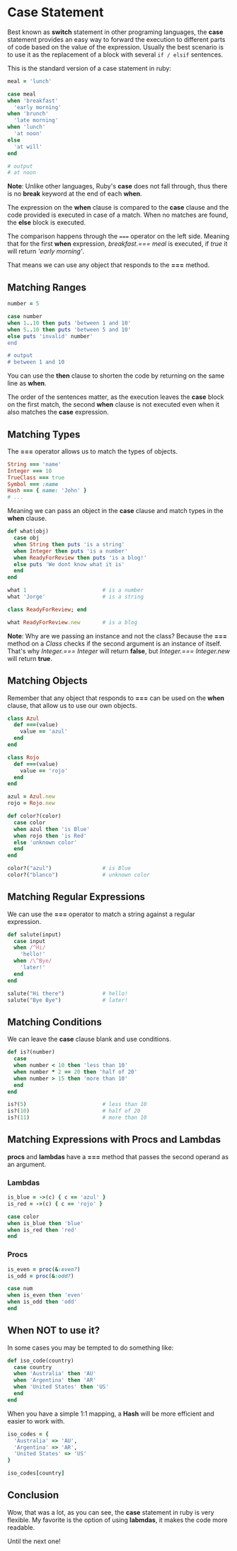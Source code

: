 # Case Statement

Best known as **switch** statement in other programing languages, the **case**
statement provides an easy way to forward the execution to different parts of 
code based on the value of the expression.  Usually the best scenario is to use
it as the replacement of a block with several `if / elsif` sentences.

This is the standard version of a case statement in ruby:

```ruby
meal = 'lunch'

case meal
when 'breakfast'
  'early morning'
when 'brunch'
  'late morning'
when 'lunch'
  'at noon'
else
  'at will'
end

# output
# at noon
```

**Note**: Unlike other languages, Ruby's **case** does not fall through, thus
there is no **break** keyword at the end of each **when**.

The expression on the **when** clause is compared to the **case** clause and the code
provided is executed in case of a match.  When no matches are found, the **else**
block is executed.

The comparison happens through the `===` operator on the left side.  Meaning that 
for the first **when** expression, *breakfast.=== meal* is executed, if *true* it will
return *'early morning'*.

That means we can use any object that responds to the **===** method.

## Matching Ranges

```ruby
number = 5

case number
when 1..10 then puts 'between 1 and 10'
when 5..10 then puts 'between 5 and 10'
else puts 'invalid' number'
end

# output
# between 1 and 10
```

You can use the **then** clause to shorten the code by returning on the same line as **when**.

The order of the sentences matter, as the execution leaves the **case** block on
the first match, the second **when** clause is not executed even when it also matches
the **case** expression.

## Matching Types

The **===** operator allows us to match the types of objects.

```ruby
String === 'name'
Integer === 10
TrueClass === true
Symbol === :name
Hash === { name: 'John' }
# ...
```

Meaning we can pass an object in the **case** clause and match types in the **when** clause.

```ruby
def what(obj)
  case obj
  when String then puts 'is a string'
  when Integer then puts 'is a number'
  when ReadyForReview then puts 'is a blog!' 
  else puts 'We dont know what it is'
  end
end

what 1                        # is a number
what 'Jorge'                  # is a string

class ReadyForReview; end

what ReadyForReview.new       # is a blog
```

**Note**: Why are we passing an instance and not the class?
Because the **===** method on a *Class* checks if the second argument is an instance of itself.
That's why *Integer.=== Integer* will return **false**, but *Integer.=== Integer.new* will return **true**.

## Matching Objects
Remember that any object that responds to **===** can be used on the **when** clause, that allow us to
use our own objects.

```ruby
class Azul
  def ===(value)
    value == 'azul'
  end
end

class Rojo
  def ===(value)
    value == 'rojo'
  end
end

azul = Azul.new
rojo = Rojo.new

def color?(color)
  case color
  when azul then 'is Blue'
  when rojo then 'is Red'
  else 'unknown color'
  end
end

color?("azul")                # is Blue
color?("blanco")              # unknown color
```

## Matching Regular Expressions

We can use the **===** operator to match a string against a regular expression.

```ruby
def salute(input)
  case input
  when /^Hi/
    'hello!'
  when /\^Bye/
    'later!'
  end
end

salute("Hi there")            # hello!
salute("Bye Bye")             # later!
```

## Matching Conditions

We can leave the **case** clause blank and use conditions.

```ruby
def is?(number)
  case
  when number < 10 then 'less than 10'
  when number * 2 == 20 then 'half of 20'
  when number > 15 then 'more than 10'
  end
end

is?(5)                        # less than 10
is?(10)                       # half of 20
is?(11)                       # more than 10
```

## Matching Expressions with Procs and Lambdas

**procs** and **lambdas** have a **===** method that passes the second operand as an 
argument.

### Lambdas

```ruby
is_blue = ->(c) { c == 'azul' }
is_red = ->(c) { c == 'rojo' }

case color 
when is_blue then 'blue'
when is_red then 'red'
end
```

### Procs

```ruby
is_even = proc(&:even?)
is_odd = proc(&:odd?)

case num
when is_even then 'even'
when is_odd then 'odd'
end
```

## When NOT to use it?
In some cases you may be tempted to do something like:

```ruby
def iso_code(country)
  case country
  when 'Australia' then 'AU'
  when 'Argentina' then 'AR'
  when 'United States' then 'US'
  end
end
```

When you have a simple 1:1 mapping, a **Hash** will be more efficient and easier to work with.

```ruby
iso_codes = {
  'Australia' => 'AU',
  'Argentina' => 'AR',
  'United States' => 'US'
}

iso_codes[country]
```

## Conclusion
Wow, that was a lot, as you can see, the **case** statement in ruby is very flexible.
My favorite is the option of using **labmdas**, it makes the code more readable.

Until the next one!
